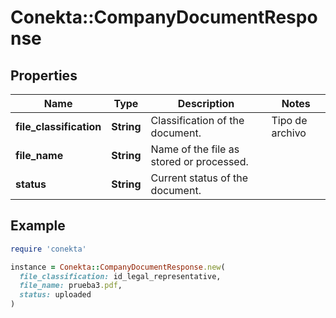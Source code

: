 # Conekta::CompanyDocumentResponse

## Properties

| Name | Type | Description | Notes |
| ---- | ---- | ----------- | ----- |
| **file_classification** | **String** | Classification of the document.  | Tipo de archivo              | Descripción                                               | | :--------------------------- | :-------------------------------------------------------- | | &#x60;id_legal_representative&#x60;      | identificación oficial frente                             | | &#x60;id_legal_representative_back&#x60; | identificación oficial atrás                              | | &#x60;cfdi&#x60;                         | Prueba de situación fiscal                                | | &#x60;constitutive_act_basic&#x60;       | Acta constitutiva                                         | | &#x60;proof_of_address&#x60;             | Comprobante de domicilio del negocio                      | | &#x60;power_of_attonery&#x60;            | Poderes de representación                                 | | &#x60;deposit_account_cover&#x60;        | Carátula de la cuenta de depósito                         | | &#x60;permit_casino&#x60;                | Permiso ante SEGOB                                        | | &#x60;license_sanitation&#x60;           | Licencia sanitaria de COFEPRIS                            | | &#x60;registration_tourism&#x60;         | Inscripción ante el Registro Nacional de Turismo (SECTUR) |  |  |
| **file_name** | **String** | Name of the file as stored or processed. |  |
| **status** | **String** | Current status of the document. |  |

## Example

```ruby
require 'conekta'

instance = Conekta::CompanyDocumentResponse.new(
  file_classification: id_legal_representative,
  file_name: prueba3.pdf,
  status: uploaded
)
```

